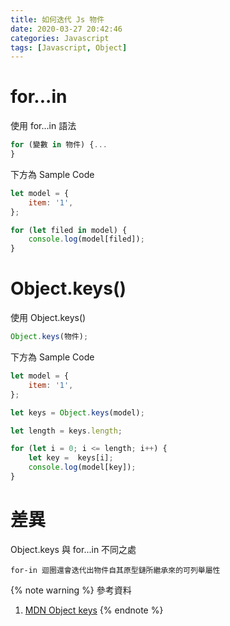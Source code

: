```yaml
---
title: 如何迭代 Js 物件
date: 2020-03-27 20:42:46
categories: Javascript
tags: [Javascript, Object]
---
```


# for...in
使用 for...in 語法
```javascript
for (變數 in 物件) {...
}
```

<!--more-->

下方為 Sample Code
```javascript
let model = {
    item: '1',
};

for (let filed in model) {
    console.log(model[filed]);
}
```

# Object.keys()
使用 Object.keys()
```javascript
Object.keys(物件);
```

下方為 Sample Code
```javascript
let model = {
    item: '1',
};

let keys = Object.keys(model);

let length = keys.length;

for (let i = 0; i <= length; i++) {
    let key =  keys[i];
    console.log(model[key]);
}
```

# 差異
Object.keys 與 for...in 不同之處
```
for-in 迴圈還會迭代出物件自其原型鏈所繼承來的可列舉屬性
```

{% note warning %}
參考資料
1. [MDN Object keys](https://developer.mozilla.org/en-US/docs/Web/JavaScript/Reference/Global_Objects/Object/keys)
{% endnote %}